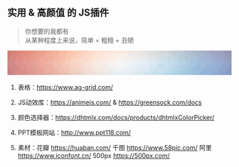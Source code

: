 ## 实用 & 高颜值 的 JS插件

> 你想要的我都有    
> 从某种程度上来说，简单 = 粗糙 + 丑陋

<img src="colors.png">

1. 表格：https://www.ag-grid.com/

2. JS动效库：https://animejs.com/  &  https://greensock.com/docs

3. 颜色选择器：https://dhtmlx.com/docs/products/dhtmlxColorPicker/

4. PPT模板网站：http://www.ppt118.com/

5. 素材：花瓣 https://huaban.com/ 千图 https://www.58pic.com/ 阿里 https://www.iconfont.cn/ 500px https://500px.com/
